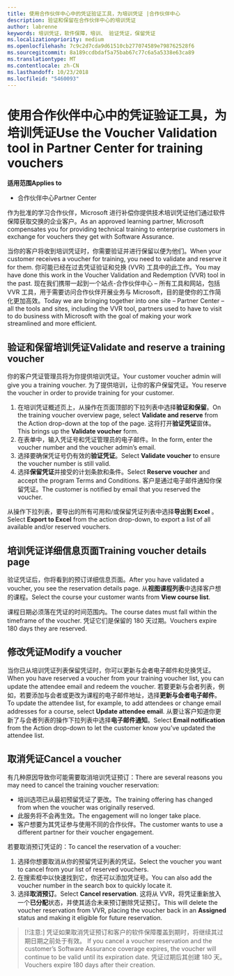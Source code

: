 ```yaml
---
title: 使用合作伙伴中心中的凭证验证工具，为培训凭证 |合作伙伴中心
description: 验证和保留在合作伙伴中心的培训凭证
author: labrenne
keywords: 培训凭证，软件保障，培训、 验证凭证，保留凭证
ms.localizationpriority: medium
ms.openlocfilehash: 7c9c2d7cda9d61510cb277074589e798762528f6
ms.sourcegitcommit: 8a189ccdbdaf5a75bab67c77c6a5a5338e63ca89
ms.translationtype: MT
ms.contentlocale: zh-CN
ms.lasthandoff: 10/23/2018
ms.locfileid: "5460093"
---
```

# <a name="use-the-voucher-validation-tool-in-partner-center-for-training-vouchers"></a><span data-ttu-id="be386-104">使用合作伙伴中心中的凭证验证工具，为培训凭证</span><span class="sxs-lookup"><span data-stu-id="be386-104">Use the Voucher Validation tool in Partner Center for training vouchers</span></span>

**<span data-ttu-id="be386-105">适用范围</span><span class="sxs-lookup"><span data-stu-id="be386-105">Applies to</span></span>**

- <span data-ttu-id="be386-106">合作伙伴中心</span><span class="sxs-lookup"><span data-stu-id="be386-106">Partner Center</span></span>

<span data-ttu-id="be386-107">作为批准的学习合作伙伴，Microsoft 进行补偿你提供技术培训凭证他们通过软件保障获取交换的企业客户。</span><span class="sxs-lookup"><span data-stu-id="be386-107">As an approved learning partner, Microsoft compensates you for providing technical training to enterprise customers in exchange for vouchers they get with Software Assurance.</span></span> 

<span data-ttu-id="be386-108">当你的客户将收到培训凭证时，你需要验证并进行保留以便为他们。</span><span class="sxs-lookup"><span data-stu-id="be386-108">When your customer receives a voucher for training, you need to validate and reserve it for them.</span></span> <span data-ttu-id="be386-109">你可能已经在过去凭证验证和兑换 (VVR) 工具中的此工作。</span><span class="sxs-lookup"><span data-stu-id="be386-109">You may have done this work in the Voucher Validation and Redemption (VVR) tool in the past.</span></span> <span data-ttu-id="be386-110">现在我们携带一起到一个站点-合作伙伴中心 – 所有工具和网站，包括 VVR 工具，用于需要访问合作伙伴开展业务与 Microsoft，目的是使你的工作简化更加高效。</span><span class="sxs-lookup"><span data-stu-id="be386-110">Today we are bringing together into one site – Partner Center – all the tools and sites, including the VVR tool, partners used to have to visit to do business with Microsoft with the goal of making your work streamlined and more efficient.</span></span>

## <a name="validate-and-reserve-a-training-voucher"></a><span data-ttu-id="be386-111">验证和保留培训凭证</span><span class="sxs-lookup"><span data-stu-id="be386-111">Validate and reserve a training voucher</span></span>

<span data-ttu-id="be386-112">你的客户凭证管理员将为你提供培训凭证。</span><span class="sxs-lookup"><span data-stu-id="be386-112">Your customer voucher admin will give you a training voucher.</span></span> <span data-ttu-id="be386-113">为了提供培训，让你的客户保留凭证。</span><span class="sxs-lookup"><span data-stu-id="be386-113">You reserve the voucher in order to provide training for your customer.</span></span>

1.  <span data-ttu-id="be386-114">在培训凭证概述页上，从操作在页面顶部的下拉列表中选择**验证和保留**。</span><span class="sxs-lookup"><span data-stu-id="be386-114">On the training voucher overview page, select **Validate and reserve** from the Action drop-down at the top of the page.</span></span> <span data-ttu-id="be386-115">这将打开**验证凭证**窗体。</span><span class="sxs-lookup"><span data-stu-id="be386-115">This brings up the **Validate voucher** form.</span></span>
2.  <span data-ttu-id="be386-116">在表单中，输入凭证号和凭证管理员的电子邮件。</span><span class="sxs-lookup"><span data-stu-id="be386-116">In the form, enter the voucher number and the voucher admin’s email.</span></span>
3.  <span data-ttu-id="be386-117">选择要确保凭证号仍有效的**验证凭证**。</span><span class="sxs-lookup"><span data-stu-id="be386-117">Select **Validate voucher** to ensure the voucher number is still valid.</span></span> 
4.  <span data-ttu-id="be386-118">选择**保留凭证**并接受的计划条款和条件。</span><span class="sxs-lookup"><span data-stu-id="be386-118">Select **Reserve voucher** and accept the program Terms and Conditions.</span></span> <span data-ttu-id="be386-119">客户是通过电子邮件通知你保留凭证。</span><span class="sxs-lookup"><span data-stu-id="be386-119">The customer is notified by email that you reserved the voucher.</span></span>

<span data-ttu-id="be386-120">从操作下拉列表，要导出的所有可用和/或保留凭证列表中选择**导出到 Excel** 。</span><span class="sxs-lookup"><span data-stu-id="be386-120">Select **Export to Excel** from the action drop-down, to export a list of all available and/or reserved vouchers.</span></span>

## <a name="training-voucher-details-page"></a><span data-ttu-id="be386-121">培训凭证详细信息页面</span><span class="sxs-lookup"><span data-stu-id="be386-121">Training voucher details page</span></span>

<span data-ttu-id="be386-122">验证凭证后，你将看到的预订详细信息页面。</span><span class="sxs-lookup"><span data-stu-id="be386-122">After you have validated a voucher, you see the reservation details page.</span></span> <span data-ttu-id="be386-123">从**视图课程列表**中选择客户想的课程。</span><span class="sxs-lookup"><span data-stu-id="be386-123">Select the course your customer wants from **View course list**.</span></span> 

<span data-ttu-id="be386-124">课程日期必须落在凭证的时间范围内。</span><span class="sxs-lookup"><span data-stu-id="be386-124">The course dates must fall within the timeframe of the voucher.</span></span> <span data-ttu-id="be386-125">凭证它们是保留的 180 天过期。</span><span class="sxs-lookup"><span data-stu-id="be386-125">Vouchers expire 180 days they are reserved.</span></span>

## <a name="modify-a-voucher"></a><span data-ttu-id="be386-126">修改凭证</span><span class="sxs-lookup"><span data-stu-id="be386-126">Modify a voucher</span></span>

<span data-ttu-id="be386-127">当你已从培训凭证列表保留凭证时，你可以更新与会者电子邮件和兑换凭证。</span><span class="sxs-lookup"><span data-stu-id="be386-127">When you have reserved a voucher from your training voucher list, you can update the attendee email and redeem the voucher.</span></span> <span data-ttu-id="be386-128">若要更新与会者列表，例如，若要添加与会者或更改为课程的电子邮件地址，选择**更新与会者电子邮件**。</span><span class="sxs-lookup"><span data-stu-id="be386-128">To update the attendee list, for example, to add attendees or change email addresses for a course, select **Update attendee email**.</span></span> <span data-ttu-id="be386-129">从要让客户知道你更新了与会者列表的操作下拉列表中选择**电子邮件通知**。</span><span class="sxs-lookup"><span data-stu-id="be386-129">Select **Email notification**  from the Action drop-down to let the customer know you’ve updated the attendee list.</span></span> 

## <a name="cancel-a-voucher"></a><span data-ttu-id="be386-130">取消凭证</span><span class="sxs-lookup"><span data-stu-id="be386-130">Cancel a voucher</span></span> 

<span data-ttu-id="be386-131">有几种原因导致你可能需要取消培训凭证预订：</span><span class="sxs-lookup"><span data-stu-id="be386-131">There are several reasons you may need to cancel the training voucher reservation:</span></span> 
- <span data-ttu-id="be386-132">培训选项已从最初预留凭证了更改。</span><span class="sxs-lookup"><span data-stu-id="be386-132">The training offering has changed from when the voucher was originally reserved.</span></span>
- <span data-ttu-id="be386-133">此服务将不会再生效。</span><span class="sxs-lookup"><span data-stu-id="be386-133">The engagement will no longer take place.</span></span>
- <span data-ttu-id="be386-134">客户想要为其凭证参与使用不同的合作伙伴。</span><span class="sxs-lookup"><span data-stu-id="be386-134">The customer wants to use a different partner for their voucher engagement.</span></span>

<span data-ttu-id="be386-135">若要取消预订凭证的：</span><span class="sxs-lookup"><span data-stu-id="be386-135">To cancel the reservation of a voucher:</span></span>

1.  <span data-ttu-id="be386-136">选择你想要取消从你的预留凭证列表的凭证。</span><span class="sxs-lookup"><span data-stu-id="be386-136">Select the voucher you want to cancel from your list of reserved vouchers.</span></span>
2.  <span data-ttu-id="be386-137">在搜索框中以快速找到它，你还可以添加凭证号。</span><span class="sxs-lookup"><span data-stu-id="be386-137">You can also add the voucher number in the search box to quickly locate it.</span></span>
3.  <span data-ttu-id="be386-138">选择**取消预订**。</span><span class="sxs-lookup"><span data-stu-id="be386-138">Select **Cancel reservation**.</span></span> <span data-ttu-id="be386-139">这将从 VVR，将凭证重新放入一个**已分配**状态，并使其适合未来预订删除凭证预订。</span><span class="sxs-lookup"><span data-stu-id="be386-139">This will delete the voucher reservation from VVR, placing the voucher back in an **Assigned** status and making it eligible for future reservation.</span></span>

>[!注意:]<span data-ttu-id="be386-140"> 凭证如果取消凭证预订和客户的软件保障覆盖到期时，将继续其过期日期之前处于有效。</span><span class="sxs-lookup"><span data-stu-id="be386-140"> If you cancel a voucher reservation and the customer’s Software Assurance coverage expires, the voucher will continue to be valid until its expiration date.</span></span> <span data-ttu-id="be386-141">凭证过期后其创建 180 天。</span><span class="sxs-lookup"><span data-stu-id="be386-141">Vouchers expire 180 days after their creation.</span></span>


